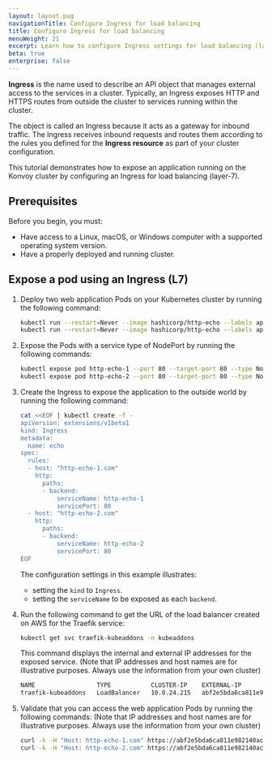```yaml
---
layout: layout.pug
navigationTitle: Configure Ingress for load balancing
title: Configure Ingress for load balancing
menuWeight: 21
excerpt: Learn how to configure Ingress settings for load balancing (layer-7)
beta: true
enterprise: false
---
```


<!-- markdownlint-disable MD004 MD007 MD025 MD030 -->

**Ingress** is the name used to describe an API object that manages external access to the services in a cluster.
Typically, an Ingress exposes HTTP and HTTPS routes from outside the cluster to services running within the cluster.

The object is called an Ingress because it acts as a gateway for inbound traffic.
The Ingress receives inbound requests and routes them according to the rules you defined for the **Ingress resource** as part of your cluster configuration.

This tutorial demonstrates how to expose an application running on the Konvoy cluster by configuring an Ingress for load balancing (layer-7).

## Prerequisites

Before you begin, you must:

- Have access to a Linux, macOS, or Windows computer with a supported operating system version.
- Have a properly deployed and running cluster.

## Expose a pod using an Ingress (L7)

1. Deploy two web application Pods on your Kubernetes cluster by running the following command:

    ```bash
    kubectl run --restart=Never --image hashicorp/http-echo --labels app=http-echo-1 --port 80 http-echo-1 -- -listen=:80 --text="Hello from http-echo-1"
    kubectl run --restart=Never --image hashicorp/http-echo --labels app=http-echo-2 --port 80 http-echo-2 -- -listen=:80 --text="Hello from http-echo-2"
    ```

1. Expose the Pods with a service type of NodePort by running the following commands:

    ```bash
    kubectl expose pod http-echo-1 --port 80 --target-port 80 --type NodePort --name "http-echo-1"
    kubectl expose pod http-echo-2 --port 80 --target-port 80 --type NodePort --name "http-echo-2"
    ```

1. Create the Ingress to expose the application to the outside world by running the following command:

    ```bash
    cat <<EOF | kubectl create -f -
    apiVersion: extensions/v1beta1
    kind: Ingress
    metadata:
      name: echo
    spec:
      rules:
      - host: "http-echo-1.com"
        http:
          paths:
          - backend:
              serviceName: http-echo-1
              servicePort: 80
      - host: "http-echo-2.com"
        http:
          paths:
          - backend:
              serviceName: http-echo-2
              servicePort: 80
    EOF
    ```

    The configuration settings in this example illustrates:
    - setting the `kind` to `Ingress`.
    - setting the `serviceName` to be exposed as each `backend`.

1. Run the following command to get the URL of the load balancer created on AWS for the Traefik service:

    ```bash
    kubectl get svc traefik-kubeaddons -n kubeaddons
    ```

    This command displays the internal and external IP addresses for the exposed service.
    (Note that IP addresses and host names are for illustrative purposes. Always use the information from your own cluster)

    ```bash
    NAME                 TYPE           CLUSTER-IP    EXTERNAL-IP                                                             PORT(S)                                     AGE
    traefik-kubeaddons   LoadBalancer   10.0.24.215   abf2e5bda6ca811e982140acb7ee21b7-37522315.us-west-2.elb.amazonaws.com   80:31169/TCP,443:32297/TCP,8080:31923/TCP   4h22m
    ```

1. Validate that you can access the web application Pods by running the following commands:
  (Note that IP addresses and host names are for illustrative purposes. Always use the information from your own cluster)

    ```bash
    curl -k -H "Host: http-echo-1.com" https://abf2e5bda6ca811e982140acb7ee21b7-37522315.us-west-2.elb.amazonaws.com
    curl -k -H "Host: http-echo-2.com" https://abf2e5bda6ca811e982140acb7ee21b7-37522315.us-west-2.elb.amazonaws.com
    ```
